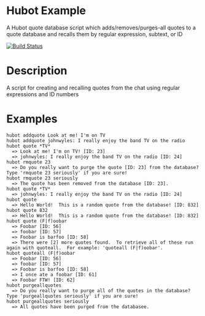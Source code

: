 # Hubot Example

A Hubot quote database script which adds/removes/purges-all quotes to a quote database and recalls them by regular expression, subtext, or ID

[![Build Status](https://travis-ci.org/johnwyles/hubot-quote-database.png)](https://travis-ci.org/johnwyles/hubot-quote-database)

# Description

A script for creating and recalling quotes from the chat using regular expressions and ID numbers

# Examples
    hubot addquote Look at me! I'm on TV
    hubot addquote johnwyles: I really enjoy the band TV on the radio
    hubot quote *TV*
      => Look at me! I'm on TV! [ID: 23]
      => johnwyles: I really enjoy the band TV on the radio [ID: 24]
    hubot rmquote 23
      => Do you really want to purge the quote [ID: 23] from the database?  Type 'rmquote 23 seriously' if you are sure!
    hubot rmquote 23 seriously
      => The quote has been removed from the database [ID: 23].
    hubot quote *TV*
      => johnwyles: I really enjoy the band TV on the radio [ID: 24]
    hubot quote
      => Hello World!  This is a random quote from the database! [ID: 832]
    hubot quote 832
      => Hello World!  This is a random quote from the database! [ID: 832]
    hubot quote (F|f)oobar
      => Foobar [ID: 56]
      => foobar [ID: 57]
      => Foobar is barfoo [ID: 58]
      => There were [2] more quotes found.  To retrieve all of these run again with quoteall.  For example: 'quoteall (F|f)oobar'.
    hubot quoteall (F|f)oobar
      => Foobar [ID: 56]
      => foobar [ID: 57]
      => Foobar is barfoo [ID: 58]
      => I once ate a foobar [ID: 61]
      => Foobar FTW! [ID: 62]
    hubot purgeallquotes
      => Do you really want to purge all of the quotes in the database?  Type 'purgeallquotes seriously' if you are sure!
    hubot purgeallquotes seriously
      => All quotes have been purged from the databasee.
